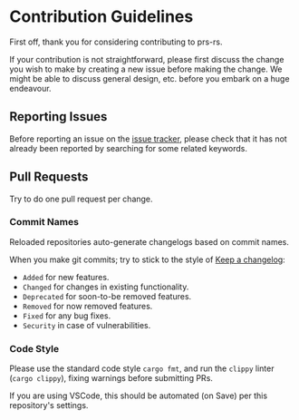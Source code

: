 # Contribution Guidelines

First off, thank you for considering contributing to prs-rs.

If your contribution is not straightforward, please first discuss the change you
wish to make by creating a new issue before making the change. We might be able to discuss
general design, etc. before you embark on a huge endeavour.

## Reporting Issues

Before reporting an issue on the
[issue tracker](https://github.com/Sewer56/prs-rs/issues),
please check that it has not already been reported by searching for some related
keywords.

## Pull Requests

Try to do one pull request per change.  

### Commit Names

Reloaded repositories auto-generate changelogs based on commit names. 

When you make git commits; try to stick to the style of [Keep a changelog](https://keepachangelog.com/en/1.0.0/):

- `Added` for new features.  
- `Changed` for changes in existing functionality.  
- `Deprecated` for soon-to-be removed features.  
- `Removed` for now removed features.  
- `Fixed` for any bug fixes.  
- `Security` in case of vulnerabilities.  

### Code Style

Please use the standard code style `cargo fmt`, and run the `clippy` linter 
(`cargo clippy`), fixing warnings before submitting PRs.

If you are using VSCode, this should be automated (on Save) per this repository's settings.